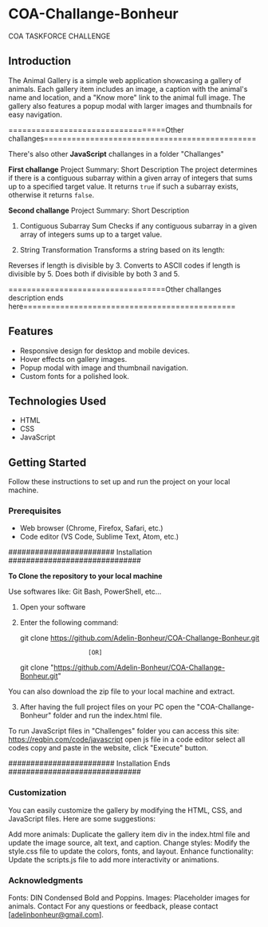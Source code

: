 # COA-Challange-Bonheur
COA TASKFORCE CHALLENGE

## Introduction
The Animal Gallery is a simple web application showcasing a gallery of animals.
Each gallery item includes an image, a caption with the animal's name and location, and a "Know more" link to the animal full image.
The gallery also features a popup modal with larger images and thumbnails for easy navigation.

==================================Other challanges==============================================

There's also other **JavaScript** challanges in a folder "Challanges"

**First challange**
Project Summary: Short Description
The project determines if there is a contiguous subarray within a given array of integers that sums up to a specified target value. It returns `true` if such a subarray exists, otherwise it returns `false`.

**Second challange**
Project Summary: Short Description
1. Contiguous Subarray Sum
Checks if any contiguous subarray in a given array of integers sums up to a target value.

2. String Transformation
Transforms a string based on its length:

Reverses if length is divisible by 3.
Converts to ASCII codes if length is divisible by 5.
Does both if divisible by both 3 and 5.

==================================Other challanges description ends here==============================================

## Features
- Responsive design for desktop and mobile devices.
- Hover effects on gallery images.
- Popup modal with image and thumbnail navigation.
- Custom fonts for a polished look.

## Technologies Used
- HTML
- CSS
- JavaScript

## Getting Started
Follow these instructions to set up and run the project on your local machine.

### Prerequisites
- Web browser (Chrome, Firefox, Safari, etc.)
- Code editor (VS Code, Sublime Text, Atom, etc.)


######################## Installation ##############################
 
**To Clone the repository to your local machine**
   
Use softwares like: Git Bash, PowerShell, etc...

1. Open your software

2. Enter the following command:

   git clone https://github.com/Adelin-Bonheur/COA-Challange-Bonheur.git
   
                          [OR]

   git clone "https://github.com/Adelin-Bonheur/COA-Challange-Bonheur.git"

You can also download the zip file to your local machine and extract.

3. After having the full project files on your PC open the "COA-Challange-Bonheur" folder and run the index.html file.

To run JavaScript files in "Challenges" folder you can access this site: https://reqbin.com/code/javascript open js file in a code editor select all codes copy
and paste in the website, click "Execute" button. 

######################## Installation Ends ##############################

### Customization
You can easily customize the gallery by modifying the HTML, CSS, and JavaScript files. Here are some suggestions:

Add more animals: Duplicate the gallery item div in the index.html file and update the image source, alt text, and caption.
Change styles: Modify the style.css file to update the colors, fonts, and layout.
Enhance functionality: Update the scripts.js file to add more interactivity or animations.

### Acknowledgments
Fonts: DIN Condensed Bold and Poppins.
Images: Placeholder images for animals.
Contact
For any questions or feedback, please contact [adelinbonheur@gmail.com].

